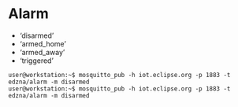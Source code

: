 # Alarm


- ‘disarmed’
- ‘armed_home’
- ‘armed_away’
- ‘triggered’

```
user@workstation:~$ mosquitto_pub -h iot.eclipse.org -p 1883 -t edzna/alarm -m disarmed
user@workstation:~$ mosquitto_pub -h iot.eclipse.org -p 1883 -t edzna/alarm -m disarmed
```